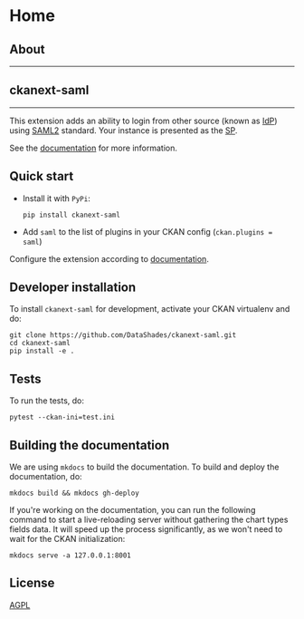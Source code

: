 # Home

## About
----------------
**ckanext-saml**
----------------

----------------

This extension adds an ability to login from other source (known as
[IdP](https://en.wikipedia.org/wiki/Identity_provider_(SAML))) using
[SAML2](https://en.wikipedia.org/wiki/SAML_2.0) standard. Your instance is
presented as the [SP](https://en.wikipedia.org/wiki/Service_provider_(SAML)).

See the [documentation](https://datashades.github.io/ckanext-saml/) for more 
information.

## Quick start

- Install it with `PyPi`: 

    ```pip install ckanext-saml```

- Add `saml` to the list of plugins in your CKAN config (`ckan.plugins = saml`)

Configure the extension according to [documentation](https://datashades.github.io/ckanext-saml/).


## Developer installation

To install `ckanext-saml` for development, activate your CKAN virtualenv and
do:

    git clone https://github.com/DataShades/ckanext-saml.git
    cd ckanext-saml
    pip install -e .

## Tests

To run the tests, do:

    pytest --ckan-ini=test.ini


## Building the documentation

We are using `mkdocs` to build the documentation. To build and deploy the 
documentation, do:

    mkdocs build && mkdocs gh-deploy

If you're working on the documentation, you can run the following command to 
start a live-reloading server without gathering the chart types fields data. It 
will speed up the process significantly, as we won't need to wait for the
CKAN initialization:

    mkdocs serve -a 127.0.0.1:8001

## License

[AGPL](https://www.gnu.org/licenses/agpl-3.0.en.html)
